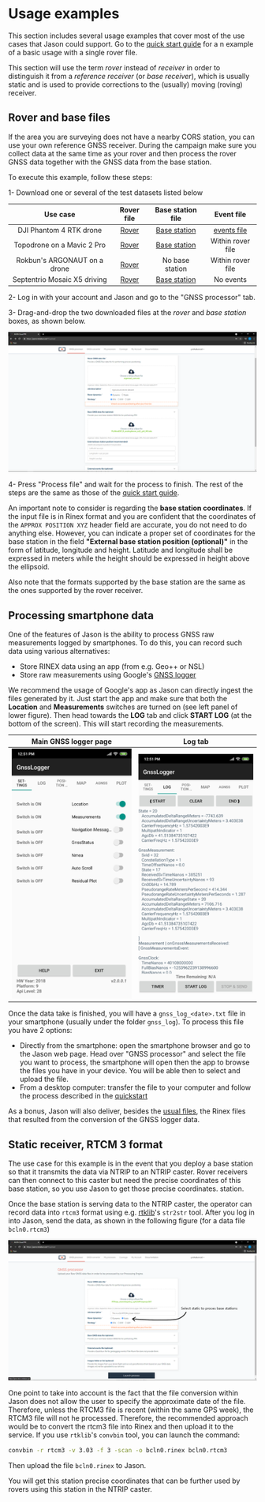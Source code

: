 # Usage examples

This section includes several usage examples that cover most of the use cases
that Jason could support. Go to the [quick start guide](../quickstart) for a
n example of a basic usage with a single rover file.

This section will use the term _rover_ instead of _receiver_ in order to
distinguish it from a _reference receiver_ (or _base receiver_), which is
usually static and is used to provide corrections to the (usually) moving
(roving) receiver.

## Rover and base files

If the area you are surveying does not have a nearby CORS station, you can use
your own reference GNSS receiver. During the campaign make sure you collect
data at the same time as your rover and then process the rover GNSS data together
with the GNSS data from the base station.

To execute this example, follow these steps:

1- Download one or several of the test datasets listed below

Use case | Rover file | Base station file | Event file
:---:|:---:|:---:|:---:
DJI Phantom 4 RTK drone| [Rover](https://jason-docs.s3.eu-central-1.amazonaws.com/DJI_with_cam_events/101_0082_Rinex.rnx) | [Base station](https://jason-docs.s3.eu-central-1.amazonaws.com/DJI_with_cam_events/RTK134_202102051543_13ALG6P0050051.DAT) | [events file](https://jason-docs.s3.eu-central-1.amazonaws.com/DJI_with_cam_events/101_0082_Timestamp.MRK) | No events file
Topodrone on a Mavic 2 Pro | [Rover](https://jason-docs.s3.eu-central-1.amazonaws.com/Topodrone/XXXX00CAT_R_20201201204_22M_01S_MO.rnx) | [Base station](https://jason-docs.s3.eu-central-1.amazonaws.com/Topodrone/MARE00ESP_R_20201201204_22M_01S_MO.rnx) | Within rover file
Rokbun's ARGONAUT on a drone | [Rover](https://jason-docs.s3.eu-central-1.amazonaws.com/Rokubun+ARGONAUT/argonaut_cam.rok) | No base station | Within rover file
Septentrio Mosaic X5 driving | [Rover](https://jason-docs.s3.eu-central-1.amazonaws.com/Cardedeu_Driving_MosaicX5_1Hz/XXXX00CAT_R_20203401333_01H_01S_MO.rnx) | [Base station](https://jason-docs.s3.eu-central-1.amazonaws.com/Cardedeu_Driving_MosaicX5_1Hz/MARE00ESP_R_20203401333_82M_01S_MO.rnx) | No events

2- Log in with your account and Jason and go to the "GNSS processor" tab.

3- Drag-and-drop the two downloaded files at the _rover_ and _base station_ boxes,
as shown below.

![Upload rover and base station files](images/example_base_upload.png "Upload rover and base station files")

4- Press "Process file" and wait for the process to finish. The rest of the steps
are the same as those of the [quick start guide](../quickstart).

An important note to consider is regarding the **base station coordinates**. If the
input file is in Rinex format and you are confident that the coordinates of the
`APPROX POSITION XYZ` header field are accurate, you do not need to do anything else. However,
you can indicate a proper set of coordinates for the base station in the field
**"External base station position (optional)"** in the form of latitude, longitude
and height. Latitude and longitude shall be expressed in meters while the height
should be expressed in height above the ellipsoid.

Also note that the formats supported by the base station are the same as the 
ones supported by the rover receiver.

## Processing smartphone data

One of the features of Jason is the ability to process GNSS raw measurements
logged by smartphones. To do this, you can record such data using various
alternatives:

- Store RINEX data using an app (from e.g. Geo++ or NSL)
- Store raw measurements using Google's [GNSS logger](https://github.com/google/gps-measurement-tools/tree/master/GNSSLogger) 

We recommend the usage of Google's app as Jason can directly ingest the files
generated by it. Just start the app and make sure that both the **Location**
and **Measurements** switches are turned on (see left panel of lower figure).
Then head towards the **LOG** tab and click **START LOG** (at the bottom of
the screen). This will start recording the measurements.

Main GNSS logger page            |  Log tab
:-------------------------:|:-------------------------:
![Main page](images/gnss_logger_01_main_page.jpg)  |  ![Log page](images/gnss_logger_02_log_page.jpg)

Once the data take is finished, you will have a `gnss_log_<date>.txt` file in your smartphone
(usually under the folder `gnss_log`). To process this file you have 2 options:

- Directly from the smartphone: open the smartphone browser and go to the
  Jason web page. Head over "GNSS processor" and select the file you want
  to process, the smartphone will open then the app to browse the files you
  have in your device. You will be able then to select and upload the file.
- From a desktop computer: transfer the file to your computer and follow the
  process described in the [quickstart](../quickstart)

As a bonus, Jason will also deliver, besides the [usual files](../manual#gnss-processor-files), the Rinex files
that resulted from the conversion of the GNSS logger data.

## Static receiver, RTCM 3 format

The use case for this example is in the event that you deploy a base station
so that it transmits the data via NTRIP to an NTRIP caster. Rover receivers
can then connect to this caster but need the precise coordinates of this base
station, so you use Jason to get those precise coordinates.
station.

Once the base station is serving data to the NTRIP caster, the operator can
record data into `rtcm3` format using e.g. [rtklib](http://www.rtklib.com)'s `str2str` tool.
After you log in into Jason, send the data, as shown in the following figure
(for a data file `bcln0.rtcm3`)

![Process an RTCM3 file in static mode](images/howto_rtcm3_static.png "Process an RTCM3 file in static mode")

One point to take into account is the fact that the file conversion within
Jason does not allow the user to specify the approximate date of the file.
Therefore, unless the RTCM3 file is recent (within the same GPS week), the
RTCM3 file will not he processed. Therefore, the recommended approach would
be to convert the rtcm3 file into Rinex and then upload it to the service.
If you use `rtklib`'s `convbin` tool, you can launch the command:

```bash
convbin -r rtcm3 -v 3.03 -f 3 -scan -o bcln0.rinex bcln0.rtcm3
```

Then upload the file `bcln0.rinex` to Jason.

You will get this station precise coordinates that can be further used by rovers using this station in the NTRIP caster.
